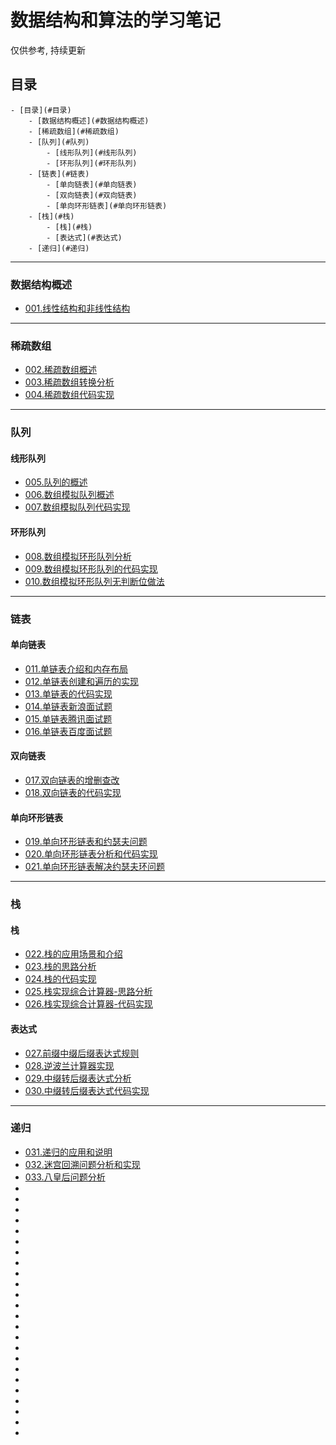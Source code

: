 # 数据结构和算法的学习笔记 
仅供参考, 持续更新

## 目录

<!-- TOC -->

    - [目录](#目录)
        - [数据结构概述](#数据结构概述)
        - [稀疏数组](#稀疏数组)
        - [队列](#队列)
            - [线形队列](#线形队列)
            - [环形队列](#环形队列)
        - [链表](#链表)
            - [单向链表](#单向链表)
            - [双向链表](#双向链表)
            - [单向环形链表](#单向环形链表)
        - [栈](#栈)
            - [栈](#栈)
            - [表达式](#表达式)
        - [递归](#递归)

<!-- /TOC -->
****
### 数据结构概述
- <a href="01.algorithm_notes\001.线性结构和非线性结构.md">001.线性结构和非线性结构</a>

****
### 稀疏数组
- <a href="01.algorithm_notes\002.稀疏数组概述.md">002.稀疏数组概述</a>
- <a href="01.algorithm_notes\003.稀疏数组转换分析.md">003.稀疏数组转换分析</a>
- <a href="01.algorithm_notes\004.稀疏数组代码实现.md">004.稀疏数组代码实现</a>

****
### 队列

#### 线形队列
- <a href="01.algorithm_notes\005.队列的概述.md">005.队列的概述</a>
- <a href="01.algorithm_notes\006.数组模拟队列概述.md">006.数组模拟队列概述</a>
- <a href="01.algorithm_notes\007.数组模拟队列代码实现.md">007.数组模拟队列代码实现</a>

#### 环形队列
- <a href="01.algorithm_notes\008.数组模拟环形队列分析.md">008.数组模拟环形队列分析</a>
- <a href="01.algorithm_notes\009.数组模拟环形队列的代码实现.md">009.数组模拟环形队列的代码实现</a>
- <a href="01.algorithm_notes\010.数组模拟环形队列无判断位做法.md">010.数组模拟环形队列无判断位做法</a>

****
### 链表

#### 单向链表
- <a href="01.algorithm_notes\011.单链表介绍和内存布局.md">011.单链表介绍和内存布局</a>
- <a href="01.algorithm_notes\012.单链表创建和遍历的实现.md">012.单链表创建和遍历的实现</a>
- <a href="01.algorithm_notes\013.单链表的代码实现.md">013.单链表的代码实现</a>
- <a href="01.algorithm_notes\014.单链表新浪面试题.md">014.单链表新浪面试题</a>
- <a href="01.algorithm_notes\015.单链表腾讯面试题.md">015.单链表腾讯面试题</a>
- <a href="01.algorithm_notes\016.单链表百度面试题.md">016.单链表百度面试题</a>

#### 双向链表
- <a href="01.algorithm_notes\017.双向链表的增删查改.md">017.双向链表的增删查改</a>
- <a href="01.algorithm_notes\018.双向链表的代码实现.md">018.双向链表的代码实现</a>

#### 单向环形链表
- <a href="01.algorithm_notes\019.单向环形链表和约瑟夫问题.md">019.单向环形链表和约瑟夫问题</a>
- <a href="01.algorithm_notes\020.单向环形链表分析和代码实现.md">020.单向环形链表分析和代码实现</a>
- <a href="01.algorithm_notes\021.单向环形链表解决约瑟夫环问题.md">021.单向环形链表解决约瑟夫环问题</a>

****
### 栈
#### 栈
- <a href="01.algorithm_notes\022.栈的应用场景和介绍.md">022.栈的应用场景和介绍</a>
- <a href="01.algorithm_notes\023.栈的思路分析.md">023.栈的思路分析</a>
- <a href="01.algorithm_notes\024.栈的代码实现.md">024.栈的代码实现</a>  
- <a href="01.algorithm_notes\025.栈实现综合计算器-思路分析.md">025.栈实现综合计算器-思路分析</a>
- <a href="01.algorithm_notes\026.栈实现综合计算器-代码实现.md">026.栈实现综合计算器-代码实现</a>

#### 表达式
- <a href="01.algorithm_notes\027.前缀中缀后缀表达式规则.md">027.前缀中缀后缀表达式规则</a>
- <a href="01.algorithm_notes\028.逆波兰计算器实现.md">028.逆波兰计算器实现</a>
- <a href="01.algorithm_notes\029.中缀转后缀表达式分析.md">029.中缀转后缀表达式分析</a>
- <a href="01.algorithm_notes\030.中缀转后缀表达式代码实现.md">030.中缀转后缀表达式代码实现</a>

****
### 递归
- <a href="01.algorithm_notes\031.递归的应用和说明.md">031.递归的应用和说明</a>
- <a href="01.algorithm_notes\032.迷宫回溯问题分析和实现.md">032.迷宫回溯问题分析和实现</a>  
- <a href="01.algorithm_notes\033.八皇后问题分析.md">033.八皇后问题分析</a>
- <a href=""></a>
- <a href=""></a>
- <a href=""></a>
- <a href=""></a>
- <a href=""></a>
- <a href=""></a>
- <a href=""></a>
- <a href=""></a>  
- <a href=""></a>
- <a href=""></a>
- <a href=""></a>
- <a href=""></a>
- <a href=""></a>
- <a href=""></a>
- <a href=""></a>
- <a href=""></a>  
- <a href=""></a>
- <a href=""></a>
- <a href=""></a>
- <a href=""></a>
- <a href=""></a>
- <a href=""></a>
- <a href=""></a>
- <a href=""></a>